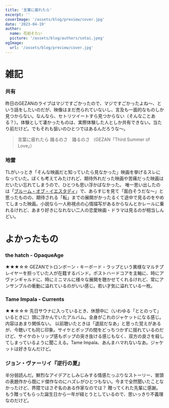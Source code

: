 ```yaml
---
title: '言葉に疲れたら'
excerpt: ''
coverImage: '/assets/blog/preview/cover.jpg'
date: '2023-04-19'
author:
  name: 花初そたい
  picture: '/assets/blog/authors/sotai.jpeg'
ogImage:
  url: '/assets/blog/preview/cover.jpg'
---
```

# 雑記
### 共有
昨日のGEZANのライブはマジですごかったので、マジですごかったよね～、という話をしたいのだが、映像はまだ売られていないし、言及も一面的なものしか見つからない。なんなら、セトリツイートすら見つからない（そんなことある？）。体験として凄かったものは、実際体験した人としか共有できない。当たり前だけど。でもそれも狙いのひとつではあるんだろうな～。
> 言葉に疲れたら
踊るのさ　踊るのさ
（GEZAN「Third Summer of Love」）

### 地雷
TLがいっとき「そんな映画だと知っていたら見なかった」映画を挙げるスレになっていた。ぼくも考えてみたけれど、期待外れだった映画や苦痛だった映画はだいたい忘れてしまうので、ひとつも思い浮かばなかった。
唯一思い出したのは「[ブルーム・オブ・イエスタディ](http://bloom-of-yesterday.com)」で、あらすじを見て「面白そうだな～」と思ったものの、期待される「転」までの展開がかったるくて途中で見るのをやめてしまった映画。小説なら一人称視点の心情描写があるからなんとかレールに乗れるけれど、あまり好きになれない二人の恋愛映画・ドラマは見るのが相当しんどい。

# よかったもの
### the hatch - OpaqueAge
★★★☆☆
GEZANでトロンボーン・キーボード・ラップという異様なマルチプレイヤーを担っていた人が在籍するバンド。ポストハードコアを主軸に、時にアヴァンギャルドに、時にミニマルに様々な展開を聴かせてくれるけれど、常にアンサンブルの衝動に溢れているのがいい感じ。若い才気に溢れている一枚。

### Tame Impala - Currents
★★☆☆☆
先日サウナに入っているとき、休憩中に（いわゆる「ととのって」いるときに）頭に浮かんでいたアルバム。全身がこれのジャケットになる感じ。内容はあまり関係ない。
以前聴いたときは「退屈だなあ」と思った覚えがあるが、今聴いても同じ印象。サイケとポップの間をどっちつかずに揺れているのだけど、サイケのトリップ感もポップの突き抜ける感じもなく、双方の良さを殺してしまっているように聞こえる。Tame Impala、あんまハマれないなあ。ジャケットは好きなんだけど。

### ジョン・ヴァーリイ『逆行の夏』
半分弱読んだ。鮮烈なアイデアとしみじみする情感たっぷりなストーリー、冒頭の表題作から既にド傑作なのにハズレがひとつもない。今まで全然聞いたことなかったけど、界隈ではさぞ名のある作家なのでは？
贈ってくれた先輩に感謝。もう贈ってもらった誕生日から一年が経とうとしているので、思いっきり不義理なのだけど。